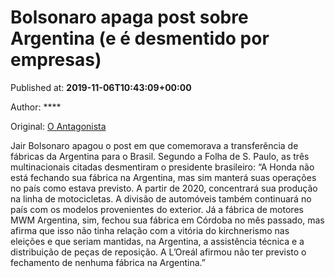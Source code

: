 
# Bolsonaro apaga post sobre Argentina (e é desmentido por empresas)

Published at: **2019-11-06T10:43:09+00:00**

Author: ****

Original: [O Antagonista](https://www.oantagonista.com/brasil/bolsonaro-apaga-post-sobre-argentina-e-e-desmentido-pelas-empresas/?utm_content=bufferd26f9&utm_medium=social&utm_source=twitter.com&utm_campaign=buffer)

Jair Bolsonaro apagou o post em que comemorava a transferência de fábricas da Argentina para o Brasil.
Segundo a Folha de S. Paulo, as três multinacionais citadas desmentiram o presidente brasileiro:
“A Honda não está fechando sua fábrica na Argentina, mas sim manterá suas operações no país como estava previsto. A partir de 2020, concentrará sua produção na linha de motocicletas. A divisão de automóveis também continuará no país com os modelos provenientes do exterior.
Já a fábrica de motores MWM Argentina, sim, fechou sua fábrica em Córdoba no mês passado, mas afirma que isso não tinha relação com a vitória do kirchnerismo nas eleições e que seriam mantidas, na Argentina, a assistência técnica e a distribuição de peças de reposição.
A L’Oreál afirmou não ter previsto o fechamento de nenhuma fábrica na Argentina.”
